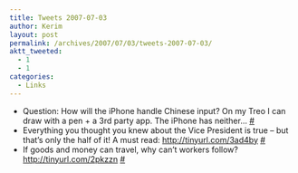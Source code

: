 ```yaml
---
title: Tweets 2007-07-03
author: Kerim
layout: post
permalink: /archives/2007/07/03/tweets-2007-07-03/
aktt_tweeted:
  - 1
  - 1
categories:
  - Links
---
```

  * Question: How will the iPhone handle Chinese input? On my Treo I can draw with a pen + a 3rd party app. The iPhone has neither&#8230; <a href="http://twitter.com/kerim/statuses/131551702" onclick="_gaq.push(['_trackEvent', 'outbound-article', 'http://twitter.com/kerim/statuses/131551702', '#']);" >#</a>
  * Everything you thought you knew about the Vice President is true &#8211; but that&#8217;s only the half of it! A must read: <a href="http://tinyurl.com/3ad4by" onclick="_gaq.push(['_trackEvent', 'outbound-article', 'http://tinyurl.com/3ad4by', 'http://tinyurl.com/3ad4by']);"  rel="nofollow">http://tinyurl.com/3ad4by</a> <a href="http://twitter.com/kerim/statuses/132125562" onclick="_gaq.push(['_trackEvent', 'outbound-article', 'http://twitter.com/kerim/statuses/132125562', '#']);" >#</a>
  * If goods and money can travel, why can&#8217;t workers follow? <a href="http://tinyurl.com/2pkzzn" onclick="_gaq.push(['_trackEvent', 'outbound-article', 'http://tinyurl.com/2pkzzn', 'http://tinyurl.com/2pkzzn']);"  rel="nofollow">http://tinyurl.com/2pkzzn</a> <a href="http://twitter.com/kerim/statuses/132414772" onclick="_gaq.push(['_trackEvent', 'outbound-article', 'http://twitter.com/kerim/statuses/132414772', '#']);" >#</a>

